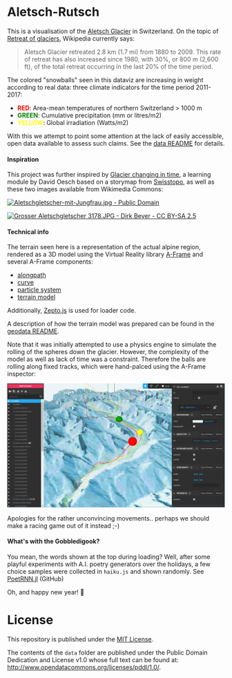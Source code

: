 Aletsch-Rutsch
==============

This is a visualisation of the [Aletsch Glacier](https://en.wikipedia.org/wiki/Aletsch_Glacier) in Switzerland. On the topic of [Retreat of glaciers](https://en.wikipedia.org/wiki/Retreat_of_glaciers_since_1850), Wikipedia currently says:

> Aletsch Glacier retreated 2.8 km (1.7 mi) from 1880 to 2009. This rate of retreat has also increased since 1980, with 30%, or 800 m (2,600 ft), of the total retreat occurring in the last 20% of the time period.

The colored "snowballs" seen in this dataviz are increasing in weight according to real data: three climate indicators for the time period 2011-2017:

- <font color="red">**RED**</font>: Area-mean temperatures of northern Switzerland > 1000 m
- <font color="green">**GREEN**</font>: Cumulative precipitation (mm or litres/m2) 
- <font color="yellow">**YELLOW**</font>: Global irradiation (Watts/m2)

With this we attempt to point some attention at the lack of easily accessible, open data available to assess such claims. See the [data README](data/README.md) for details.

#### Inspiration

This project was further inspired by [Glacier changing in time](https://www.schoolmaps.ch/2015/11/13/gletscher-im-wandel-der-zeit/), a learning module by David Oesch based on a storymap from [Swisstopo](https://www.geo.admin.ch/en/thematic-geoportals-federal-offices/storymaps-telling-stories-with-geodata.html), as well as these two images available from Wikimedia Commons:

[![Aletschgletscher-mit-Jungfrau.jpg - Public Domain](https://upload.wikimedia.org/wikipedia/commons/thumb/3/3f/Aletschgletscher-mit-Jungfrau.jpg/320px-Aletschgletscher-mit-Jungfrau.jpg)](https://commons.wikimedia.org/wiki/File%3AAletschgletscher-mit-Jungfrau.jpg)

[![Grosser Aletschgletscher 3178.JPG - Dirk Beyer - CC BY-SA 2.5](https://upload.wikimedia.org/wikipedia/commons/thumb/1/12/Grosser_Aletschgletscher_3178.JPG/320px-Grosser_Aletschgletscher_3178.JPG)](https://commons.wikimedia.org/wiki/File:Grosser_Aletschgletscher_3178.JPG)

#### Technical info

The terrain seen here is a representation of the actual alpine region, rendered as a 3D model using the Virtual Reality library [A-Frame](https://github.com/aframevr/aframe/) and several A-Frame components: 

- [alongpath](https://github.com/protyze/aframe-alongpath-component)
- [curve](https://github.com/protyze/aframe-curve-component)
- [particle system](https://github.com/IdeaSpaceVR/aframe-particle-system-component)
- [terrain model](https://github.com/bryik/aframe-terrain-model-component)

Additionally, [Zepto.js](http://zeptojs.com/) is used for loader code.

A description of how the terrain model was prepared can be found in the [geodata README](geodata/README.md).

Note that it was initially attempted to use a physics engine to simulate the rolling of the spheres down the glacier. However, the complexity of the model as well as lack of time was a constraint. Therefore the balls are rolling along fixed tracks, which were hand-palced using the A-Frame inspector:

![screenshot](img/_screenshot.jpg)

Apologies for the rather unconvincing movements.. perhaps we should make a racing game out of it instead ;-)

#### What's with the Gobbledigook?

You mean, the words shown at the top during loading? Well, after some playful experiments with A.I. poetry generators over the holidays, a few choice samples were collected in `haiku.js` and shown randomly. See [PoetRNN.jl](https://github.com/loleg/PoetRNN.jl) (GitHub)

Oh, and happy new year! :tada:

# License

This repository is published under the [MIT License](LICENSE).

The contents of the `data` folder are published under the Public Domain Dedication and License v1.0 whose full text can be found at: http://www.opendatacommons.org/licenses/pddl/1.0/.